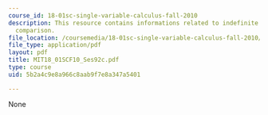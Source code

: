 ```yaml
---
course_id: 18-01sc-single-variable-calculus-fall-2010
description: This resource contains informations related to indefinite integrals and
  comparison.
file_location: /coursemedia/18-01sc-single-variable-calculus-fall-2010/5b2a4c9e8a966c8aab9f7e8a347a5401_MIT18_01SCF10_Ses92c.pdf
file_type: application/pdf
layout: pdf
title: MIT18_01SCF10_Ses92c.pdf
type: course
uid: 5b2a4c9e8a966c8aab9f7e8a347a5401

---
```

None
